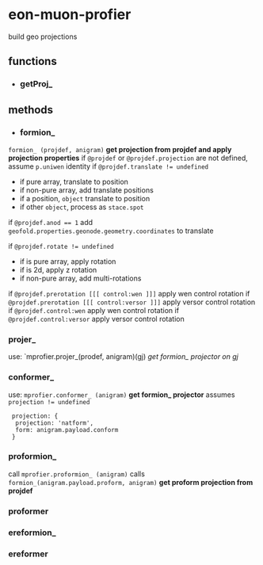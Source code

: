 # eon-muon-profier 
build geo projections 
 
## functions 
* ### getProj_ 
 
## methods 
* ### formion_ 
`formion_ (projdef, anigram)` 
**get projection from projdef and apply projection properties** 
 if `@projdef` or `@projdef.projection` are not defined, assume `p.uniwen` identity 
 if `@projdef.translate != undefined` 
 * if pure array, translate to position 
 * if non-pure array, add translate positions 
 * if a position, `object` translate to position 
 * if other `object`, process as `stace.spot` 
 
 if `@projdef.anod == 1` add `geofold.properties.geonode.geometry.coordinates` to translate 
 
 if `@projdef.rotate != undefined` 
 * if is pure array, apply rotation 
 * if is 2d, apply z rotation 
 * if non-pure array, add multi-rotations 
 
 if `@projdef.prerotation [[[ control:wen ]]]` apply wen control rotation 
 if `@projdef.prerotation [[[ control:versor ]]]` apply versor control rotation 
 if `@projdef.control:wen` apply wen control rotation 
 if `@projdef.control:versor` apply versor control rotation 
 
### projer_ 
use: `mprofier.projer_(prodef, anigram)(gj) 
*get formion_ projector on gj* 
 
### conformer_ 
use: `mprofier.conformer_ (anigram)` 
**get formion_ projector** 
assumes `projection != undefined` 
``` 
 projection: { 
  projection: 'natform', 
  form: anigram.payload.conform 
 } 
``` 
 
### proformion_ 
call `mprofier.proformion_ (anigram)` 
calls `formion_(anigram.payload.proform, anigram)` 
**get proform projection from projdef** 
 
### proformer 
 
 
### ereformion_ 
### ereformer 
